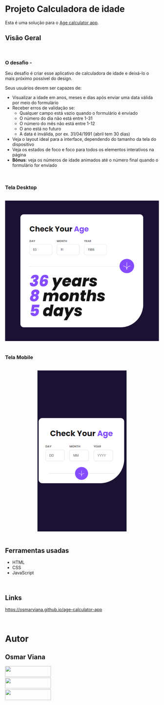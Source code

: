 # Projeto Calculadora de idade

Esta é uma solução para o [Age calculator app](https://www.frontendmentor.io/challenges/age-calculator-app-dF9DFFpj-Q).

## Visão Geral

</br>

### O desafio -

Seu desafio é criar esse aplicativo de calculadora de idade e deixá-lo o mais próximo possível do design.

Seus usuários devem ser capazes de:

- Visualizar a idade em anos, meses e dias após enviar uma data válida por meio do formulário
- Receber erros de validação se:
  - Qualquer campo está vazio quando o formulário é enviado
  - O número do dia não está entre 1-31
  - O número do mês não está entre 1-12
  - O ano está no futuro
  - A data é inválida, por ex. 31/04/1991 (abril tem 30 dias)
- Veja o layout ideal para a interface, dependendo do tamanho da tela do dispositivo
- Veja os estados de foco e foco para todos os elementos interativos na página
- **Bônus**: veja os números de idade animados até o número final quando o formulário for enviado

</br>

### Tela Desktop

</br>

<div align='center'>
<img src="./design/desktop-design.png">
</div>

</br>

### Tela Mobile

</br>

<div align='center'>
<img  src="./design/mobile-design.png">
</div>

</br>

## Ferramentas usadas

- HTML
- CSS
- JavaScript

</br>

## Links

https://osmarviana.github.io/age-calculator-app

</br>

# Autor

## Osmar Viana

<div align="left"> 
  <a href="https://www.instagram.com/osmarvianatorres/" target="_blank">
  <img src="https://img.shields.io/badge/-Instagram-%23D5109A?style=for-the-badge&logo=instagram&logoColor=white" target="_blank" width="150px" height="35px">
  </a>
  </br>
  <a href = "mailto:osmarvianatorres@gmail.com" target="_blank">
  <img src="https://img.shields.io/badge/-Gmail-%23E4405F?style=for-the-badge&logo=gmail&logoColor=white" target="_blank" width="150px" height="35px">
  </a>
  </br>
  <a href="https://www.linkedin.com/in/osmarvianatorres" target="_blank">
  <img src="https://img.shields.io/badge/-LinkedIn-%230077B5?style=for-the-badge&logo=linkedin&logoColor=white" target="_blank" width="150px" height="35px">
  </a>
  </br>

</div>
